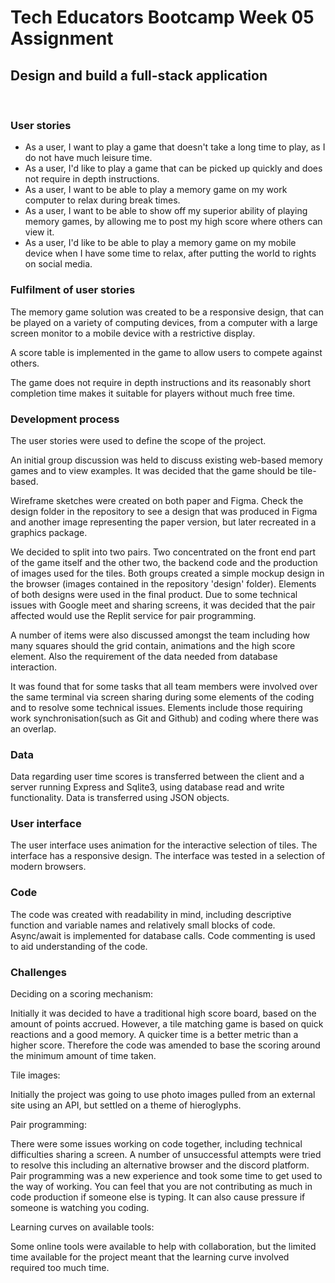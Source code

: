 # Tech Educators Bootcamp Week 05 Assignment

## Design and build a full-stack application


<br>

### User stories

- As a user, I want to play a game that doesn't take a long time to play, as I do not have much leisure time.
- As a user, I'd like to play a game that can be picked up quickly and does not require in depth instructions.
- As a user, I want to be able to play a memory game on my work computer to relax during break times.
- As a user, I want to be able to show off my superior ability of playing memory games, by allowing me to post my high score where others can view it. 
- As a user, I'd like to be able to play a memory game on my mobile device when I have some time to relax, after putting the world to rights on social media.


### Fulfilment of user stories

The memory game solution was created to be a responsive design, that can be played on a variety of computing devices, from a computer with a large screen monitor to a mobile device with a restrictive display.

A score table is implemented in the game to allow users to compete against others.

The game does not require in depth instructions and its reasonably short completion time makes it suitable for players without much free time.



### Development process

The user stories were used to define the scope of the project.

An initial group discussion was held to discuss existing web-based memory games and to view examples. It was decided that the game should be tile-based.

Wireframe sketches were created on both paper and Figma. Check the design folder in the repository to see a design that was produced in Figma and another image representing the paper version, but later recreated in a graphics package.

We decided to split into two pairs. Two concentrated on the front end part of the game itself and the other two, the backend code and the production of images used for the tiles. Both groups created a simple mockup design in the browser (images contained in the repository 'design' folder). Elements of both designs were used in the final product. Due to some technical issues with Google meet and sharing screens, it was decided that the pair affected would use the Replit service for pair programming.

A number of items were also discussed amongst the team including how many squares should the grid contain, animations and the high score element. Also the requirement of the data needed from database interaction.

It was found that for some tasks that all team members were involved over the same terminal via screen sharing during some elements of the coding and to resolve some technical issues. Elements include those requiring work synchronisation(such as Git and Github) and coding where there was an overlap.

### Data

Data regarding user time scores is transferred between the client and a server running Express and Sqlite3, using database read and write functionality. Data is transferred using JSON objects.


### User interface

The user interface uses animation for the interactive selection of tiles. The interface has a responsive design. The interface was tested in a selection of modern browsers.

### Code

The code was created with readability in mind, including descriptive function and variable names and relatively small blocks of code. Async/await is implemented for database calls. Code commenting is used to aid understanding of the code.



### Challenges

Deciding on a scoring mechanism: 

Initially it was decided to have a traditional high score board, based on the amount of points accrued. However, a tile matching game is based on quick reactions and a good memory. A quicker time is a better metric than a higher score. Therefore the code was amended to base the scoring around the minimum amount of time taken.

Tile images:

Initially the project was going to use photo images pulled from an external site using an API, but settled on a theme of hieroglyphs.


Pair programming:

There were some issues working on code together, including technical difficulties sharing a screen. A number of unsuccessful attempts were tried to resolve this including an alternative browser and the discord platform. Pair programming was a new experience and took some time to get used to the way of working. You can feel that you are not contributing as much in code production if someone else is typing. It can also cause pressure if someone is watching you coding.


Learning curves on available tools:

Some online tools were available to help with collaboration, but the limited time available for the project meant that the learning curve involved required too much time. 